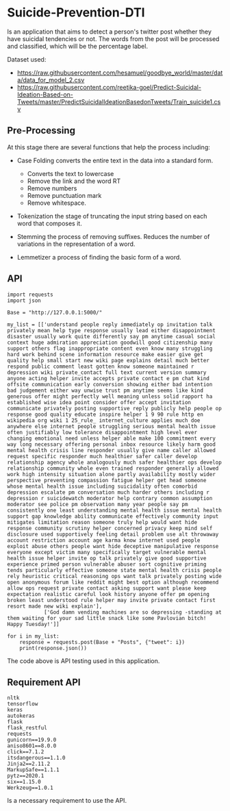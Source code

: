 # Suicide-Prevention-DTI

Is an application that aims to detect a person's twitter post whether they have suicidal tendencies or not. The words from the post will be processed and classified, which will be the percentage label.

Dataset used:
- https://raw.githubusercontent.com/hesamuel/goodbye_world/master/data/data_for_model_2.csv
- https://raw.githubusercontent.com/reetika-goel/Predict-Suicidal-Ideation-Based-on-Tweets/master/PredictSuicidalIdeationBasedonTweets/Train_suicide1.csv


## Pre-Processing
At this stage there are several functions that help the process including:
- Case Folding converts the entire text in the data into a standard form.
   - Converts the text to lowercase
   - Remove the link and the word  RT 
   - Remove numbers 
   - Remove punctuation mark
   - Remove whitespace.
  
- Tokenization the stage of truncating the input string based on each word that composes it.
  
- Stemming the process of removing suffixes. Reduces the number of variations in the representation of a word.

- Lemmetizer a process of finding the basic form of a word.


## API
```
import requests
import json

Base = "http://127.0.0.1:5000/"

my_list = [['understand people reply immediately op invitation talk privately mean help type response usually lead either disappointment disaster usually work quite differently say pm anytime casual social context huge admiration appreciation goodwill good citizenship many support others flag inappropriate content even know many struggling hard work behind scene information resource make easier give get quality help small start new wiki page explains detail much better respond public comment least gotten know someone maintained r depression wiki private_contact full text current version summary anyone acting helper invite accepts private contact e pm chat kind offsite communication early conversion showing either bad intention bad judgement either way unwise trust pm anytime seems like kind generous offer might perfectly well meaning unless solid rapport ha established wise idea point consider offer accept invitation communicate privately posting supportive reply publicly help people op response good quality educate inspire helper 1 9 90 rule http en wikipedia org wiki 1 25_rule_ internet_culture applies much doe anywhere else internet people struggling serious mental health issue often justifiably low tolerance disappointment high level ever changing emotional need unless helper able make 100 commitment every way long necessary offering personal inbox resource likely harm good mental health crisis line responder usually give name caller allowed request specific responder much healthier safer caller develop relationship agency whole analogously much safer healthier ops develop relationship community whole even trained responder generally allowed work high intensity situation alone partly availability mostly wider perspective preventing compassion fatigue helper get head someone whose mental health issue including suicidality often comorbid depression escalate pm conversation much harder others including r depression r suicidewatch moderator help contrary common assumption moderator see police pm observation many year people say pm consistently one least understanding mental health issue mental health support gap knowledge ability communicate effectively community input mitigates limitation reason someone truly help would want hide response community scrutiny helper concerned privacy keep mind self disclosure used supportively feeling detail problem use alt throwaway account restriction account age karma know internet used people exploit abuse others people want hide deceptive manipulative response everyone except victim many specifically target vulnerable mental health issue helper invite op talk privately give good supportive experience primed person vulnerable abuser sort cognitive priming tends particularly effective someone state mental health crisis people rely heuristic critical reasoning ops want talk privately posting wide open anonymous forum like reddit might best option although recommend allow ops request private contact asking support want please keep expectation realistic careful look history anyone offer pm opening broken least understood rule helper may invite private contact first resort made new wiki explain'], 
            ['God damn vending machines are so depressing -standing at them waiting for your sad little snack like some Pavlovian bitch! Happy Tuesday!']]

for i in my_list:
    response = requests.post(Base + "Posts", {"tweet": i})
    print(response.json())
```
The code above is API testing used in this application.

## Requirement API
```
nltk
tensorflow
keras
autokeras
flask
flask_restful
requests
gunicorn==19.9.0
aniso8601==8.0.0
click==7.1.2
itsdangerous==1.1.0
Jinja2==2.11.2
MarkupSafe==1.1.1
pytz==2020.1
six==1.15.0
Werkzeug==1.0.1
```
Is a necessary requirement to use the API.
